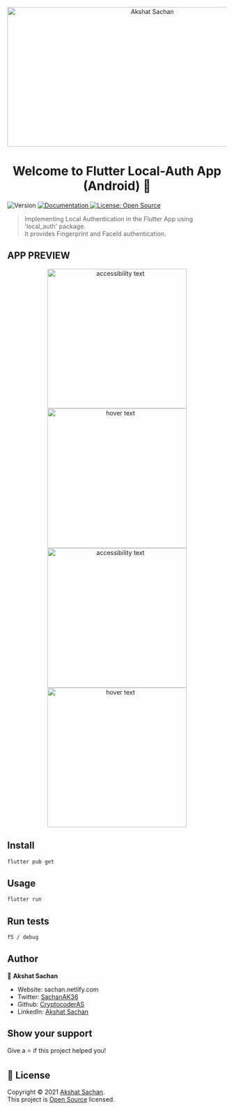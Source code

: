 <p align="center">
  <img align= "center" src="https://drive.google.com/uc?export=view&id=1WgZHCHX8LbjJODPuKHmz_QgTqYGi50Yo" style=" align: center ; width: 650px;  height: 320px"  title="Akshat Sachan" />
  
</p>
<h1 align="center">Welcome to Flutter Local-Auth App (Android) 👋</h1>
<p>
  <img alt="Version" src="https://img.shields.io/badge/version-0.1.0-blue.svg?cacheSeconds=2592000" />
  <a href="to be added" target="_blank">
    <img alt="Documentation" src="https://img.shields.io/badge/documentation-yes-brightgreen.svg" />
  </a>
  <a href="nonee" target="_blank">
    <img alt="License: Open Source" src="https://img.shields.io/badge/License-Open Source-yellow.svg" />
  </a>
  </p>

  > Implementing Local Authentication in the Flutter App using 'local_auth' package. <br>
  It provides Fingerprint and FaceId authentication.

  ## APP PREVIEW


<p align="center">
  <img src="./images/s1.jpeg" width= "320" alt="accessibility text">
  <img src="./images/s2.jpeg" width= "320"  title="hover text">
  <img src="./images/s3.jpeg" width= "320" alt="accessibility text">
  <img src="./images/s4.jpeg" width= "320" title="hover text">
 
</p>

  ## Install

```sh
flutter pub get
```

## Usage

```sh
flutter run
```

## Run tests

```sh
f5 / debug
```


## Author

👤 **Akshat Sachan**

* Website: sachan.netlify.com
* Twitter: [SachanAK36](https://twitter.com/sachanaks36)
* Github: [CryptocoderAS](https://github.com/CryptocoderAS)
* LinkedIn: [Akshat Sachan](https://www.linkedin.com/in/akshat-sachan-58b2921ab/)

## Show your support

Give a ⭐️ if this project helped you!

## 📝 License

Copyright © 2021 [Akshat Sachan](https://github.com/CryptocoderAS).<br />
This project is [Open Source](none) licensed.
